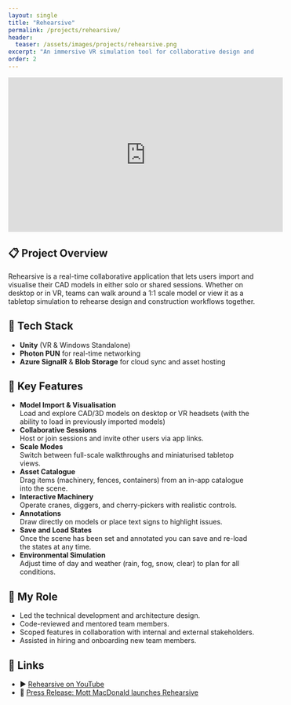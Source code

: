 ```yaml
---
layout: single
title: "Rehearsive"
permalink: /projects/rehearsive/
header:
  teaser: /assets/images/projects/rehearsive.png
excerpt: "An immersive VR simulation tool for collaborative design and construction in the AEC industry."
order: 2
---
```


<iframe src="https://www.youtube.com/embed/KcIOcK0T7OA?si=uQMSbNjEQB3-9MO_"
        width="560"
        height="315" 
        title="Rehearsive Demo Video" 
        frameborder="0" 
        allow="accelerometer; autoplay; clipboard-write; encrypted-media; gyroscope; picture-in-picture; web-share" 
        referrerpolicy="strict-origin-when-cross-origin" 
        allowfullscreen>
</iframe>

## 📋 Project Overview
Rehearsive is a real-time collaborative application that lets users import and visualise their CAD models in either solo or shared sessions. Whether on desktop or in VR, teams can walk around a 1:1 scale model or view it as a tabletop simulation to rehearse design and construction workflows together.

## 🔧 Tech Stack
- **Unity** (VR & Windows Standalone)  
- **Photon PUN** for real-time networking  
- **Azure SignalR** & **Blob Storage** for cloud sync and asset hosting  

## 🔑 Key Features
- **Model Import & Visualisation**  
  Load and explore CAD/3D models on desktop or VR headsets (with the ability to load in previously imported models)
- **Collaborative Sessions**  
  Host or join sessions and invite other users via app links.  
- **Scale Modes**  
  Switch between full-scale walkthroughs and miniaturised tabletop views.  
- **Asset Catalogue**  
  Drag items (machinery, fences, containers) from an in-app catalogue into the scene.  
- **Interactive Machinery**  
  Operate cranes, diggers, and cherry-pickers with realistic controls.  
- **Annotations**  
  Draw directly on models or place text signs to highlight issues. 
- **Save and Load States**  
  Once the scene has been set and annotated you can save and re-load the states at any time.
- **Environmental Simulation**  
  Adjust time of day and weather (rain, fog, snow, clear) to plan for all conditions.

## 👨 My Role
- Led the technical development and architecture design.
- Code-reviewed and mentored team members.
- Scoped features in collaboration with internal and external stakeholders.  
- Assisted in hiring and onboarding new team members.

<!---
## 🛠 Technical Deep Dive
> _TBC—add any architecture diagrams, core algorithms (e.g., network sync, asset streaming), or performance optimisations here._
 
## 🚀 Lessons Learned & Next Steps
- **Challenges Overcome:** _e.g., network reliability vs. update fidelity; VR UX considerations_  
- **Future Enhancements:** _e.g., AI-driven clash detection, offline mode, mobile/tablet support_  
--->

## 🔗 Links
- ▶️ [Rehearsive on YouTube](https://www.youtube.com/channel/UCYr4-h1uegNapbcaAqtuxIA)  
- 📰 [Press Release: Mott MacDonald launches Rehearsive](https://www.worldconstructiontoday.com/pressreleases/mott-macdonald-launches-collaborative-design-and-construction-vr-tool-rehearsive/)  